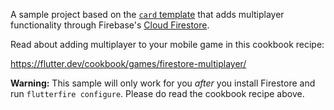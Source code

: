 A sample project based on the
[`card` template](https://github.com/flutter/games/tree/main/templates/card)
that adds multiplayer functionality through Firebase's
[Cloud Firestore](https://firebase.google.com/docs/firestore).

Read about adding multiplayer to your mobile game
in this cookbook recipe:

https://flutter.dev/cookbook/games/firestore-multiplayer/

**Warning:** This sample will only work for you _after_ you install
Firestore and run `flutterfire configure`. 
Please do read the cookbook recipe above.
